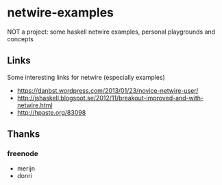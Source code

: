 netwire-examples
================

NOT a project: some haskell netwire examples, personal playgrounds and concepts

## Links

Some interesting links for netwire (especially examples)

- https://danbst.wordpress.com/2013/01/23/novice-netwire-user/
- http://jshaskell.blogspot.se/2012/11/breakout-improved-and-with-netwire.html
- http://hpaste.org/83098

## Thanks

### freenode
- merijn
- donri